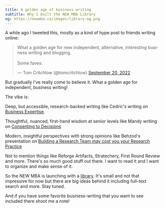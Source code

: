 ```yaml
---
title: A golden age of business writing
subtitle: Why I built the NEW MBA Library
og: https://newmba.co/images/library-og.png
---
```


A while ago I tweeted this, mostly as a kind of hype post to friends writing online:

<blockquote class="twitter-tweet"><p lang="en" dir="ltr">What a golden age for new independent, alternative, interesting business writing and blogging.<br><br>Some faves:</p>&mdash; Tom Critchlow (@tomcritchlow) <a href="https://twitter.com/tomcritchlow/status/1572321104718331906?ref_src=twsrc%5Etfw">September 20, 2022</a></blockquote> <script async src="https://platform.twitter.com/widgets.js" charset="utf-8"></script>

But gradually I've really come to believe it. What a golden age for independent, business writing!

The vibe is:

Deep, but accessible, research-backed writing like Cedric's writing on [Business Expertise](https://commoncog.com/expertise/).

Thoughtful, nuanced, first-hand wisdom at senior levels like Mandy writing on [Consenting to Decisions](https://everythingchanges.us/blog/consenting-to-decisions/)

Modern, insightful perspectives with strong opinions like Behzod's presentation on [Building a Research Team may cost you your Research Practice](https://www.dropbox.com/s/caw2g88xc3mc539/User%20Research%20London%20Keynote%20-%20Public%20with%20Speaking%20Notes.pdf?dl=0)

Not to mention things like Reforge Artifacts, Stratechery, First Round Review and more. There's so much good stuff out there. I want to read it and I want to organize and make sense of it.

So the NEW MBA is launching with a [library](https://newmba.co/library/). It's small and not that impressive for now but there are big ideas behind it including full-text search and more. Stay tuned.

And if you have some favorite business-writing that you want to see included there shoot me a note!